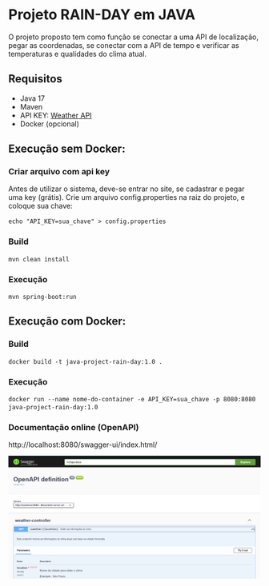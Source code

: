 # Projeto RAIN-DAY em JAVA

O projeto proposto tem como função se conectar a uma API de localização, pegar as coordenadas, se conectar com a API de tempo e verificar as temperaturas e qualidades do clima atual.

## Requisitos

- Java 17
- Maven
- API KEY: [Weather API](https://openweathermap.org/api)
- Docker (opcional)

## Execução sem Docker:
### Criar arquivo com api key
Antes de utilizar o sistema, deve-se entrar no site, se cadastrar e pegar uma key (grátis).
Crie um arquivo config.properties na raiz do projeto, e coloque sua chave:
```shell
echo "API_KEY=sua_chave" > config.properties
```

### Build

```shell
mvn clean install
```

### Execução
```shell
mvn spring-boot:run
```

## Execução com Docker:

### Build
```shell
docker build -t java-project-rain-day:1.0 .
```

### Execução
```shell
docker run --name nome-do-container -e API_KEY=sua_chave -p 8080:8080 java-project-rain-day:1.0
```

### Documentação online (OpenAPI)

http://localhost:8080/swagger-ui/index.html/

![img.png](img.png)
